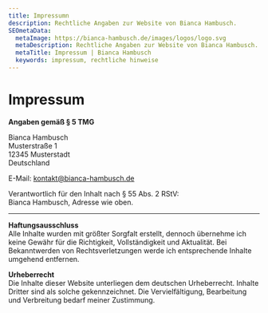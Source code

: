 ```yaml
---
title: Impressumn
description: Rechtliche Angaben zur Website von Bianca Hambusch.
SEOmetaData:
  metaImage: https://bianca-hambusch.de/images/logos/logo.svg
  metaDescription: Rechtliche Angaben zur Website von Bianca Hambusch.
  metaTitle: Impressum | Bianca Hambusch
  keywords: impressum, rechtliche hinweise
---
```

# Impressum

**Angaben gemäß § 5 TMG**

Bianca Hambusch  
Musterstraße 1  
12345 Musterstadt  
Deutschland

E-Mail: kontakt@bianca-hambusch.de

Verantwortlich für den Inhalt nach § 55 Abs. 2 RStV:  
Bianca Hambusch, Adresse wie oben.

---

**Haftungsausschluss**  
Alle Inhalte wurden mit größter Sorgfalt erstellt, dennoch übernehme ich keine Gewähr für die Richtigkeit, Vollständigkeit und Aktualität. Bei Bekanntwerden von Rechtsverletzungen werde ich entsprechende Inhalte umgehend entfernen.

**Urheberrecht**  
Die Inhalte dieser Website unterliegen dem deutschen Urheberrecht. Inhalte Dritter sind als solche gekennzeichnet. Die Vervielfältigung, Bearbeitung und Verbreitung bedarf meiner Zustimmung.
